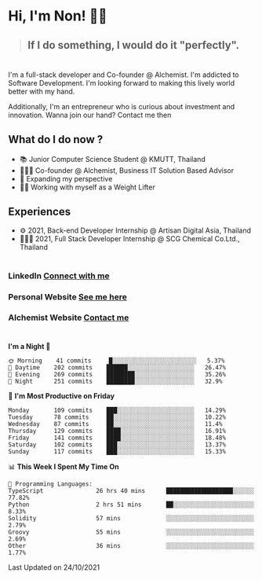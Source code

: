 # Hi, I'm Non! 🖐🏻

> ## If I do something, I would do it "perfectly".

#

I'm a full-stack developer and Co-founder @ Alchemist. I'm addicted to Software Development. I'm looking forward to making this lively world better with my hand.

Additionally, I'm an entrepreneur who is curious about investment and innovation. Wanna join our hand? Contact me then

## What do I do now ?

- 📚 Junior Computer Science Student @ KMUTT, Thailand
- 🧑🏻‍💻 Co-founder @ Alchemist, Business IT Solution Based Advisor
- 🌈 Expanding my perspective
- 🏋🏻 Working with myself as a Weight Lifter

## Experiences

- ⚙️ 2021, Back-end Developer Internship @ Artisan Digital Asia, Thailand
- 🧑🏻‍💻 2021, Full Stack Developer Internship @ SCG Chemical Co.Ltd., Thailand

#

### LinkedIn [Connect with me](https://www.linkedin.com/in/non-nontra/)

### Personal Website [See me here](https://nonnontra.com/)

### Alchemist Website [Contact me](https://alchemist-softwarehouse.co/)

#

<!--START_SECTION:waka-->
**I'm a Night 🦉** 

```text
🌞 Morning    41 commits     █░░░░░░░░░░░░░░░░░░░░░░░░   5.37% 
🌆 Daytime    202 commits    ██████░░░░░░░░░░░░░░░░░░░   26.47% 
🌃 Evening    269 commits    ████████░░░░░░░░░░░░░░░░░   35.26% 
🌙 Night      251 commits    ████████░░░░░░░░░░░░░░░░░   32.9%

```
📅 **I'm Most Productive on Friday** 

```text
Monday       109 commits    ███░░░░░░░░░░░░░░░░░░░░░░   14.29% 
Tuesday      78 commits     ██░░░░░░░░░░░░░░░░░░░░░░░   10.22% 
Wednesday    87 commits     ██░░░░░░░░░░░░░░░░░░░░░░░   11.4% 
Thursday     129 commits    ████░░░░░░░░░░░░░░░░░░░░░   16.91% 
Friday       141 commits    ████░░░░░░░░░░░░░░░░░░░░░   18.48% 
Saturday     102 commits    ███░░░░░░░░░░░░░░░░░░░░░░   13.37% 
Sunday       117 commits    ███░░░░░░░░░░░░░░░░░░░░░░   15.33%

```


📊 **This Week I Spent My Time On** 

```text
💬 Programming Languages: 
TypeScript               26 hrs 40 mins      ███████████████████░░░░░░   77.82% 
Python                   2 hrs 51 mins       ██░░░░░░░░░░░░░░░░░░░░░░░   8.33% 
Solidity                 57 mins             ░░░░░░░░░░░░░░░░░░░░░░░░░   2.79% 
Groovy                   55 mins             ░░░░░░░░░░░░░░░░░░░░░░░░░   2.69% 
Other                    36 mins             ░░░░░░░░░░░░░░░░░░░░░░░░░   1.77%

```


 Last Updated on 24/10/2021
<!--END_SECTION:waka-->
